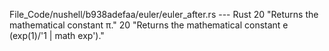 File_Code/nushell/b938adefaa/euler/euler_after.rs --- Rust
20         "Returns the mathematical constant π."                                                                                                            20         "Returns the mathematical constant e (exp(1)/'1 | math exp')."

